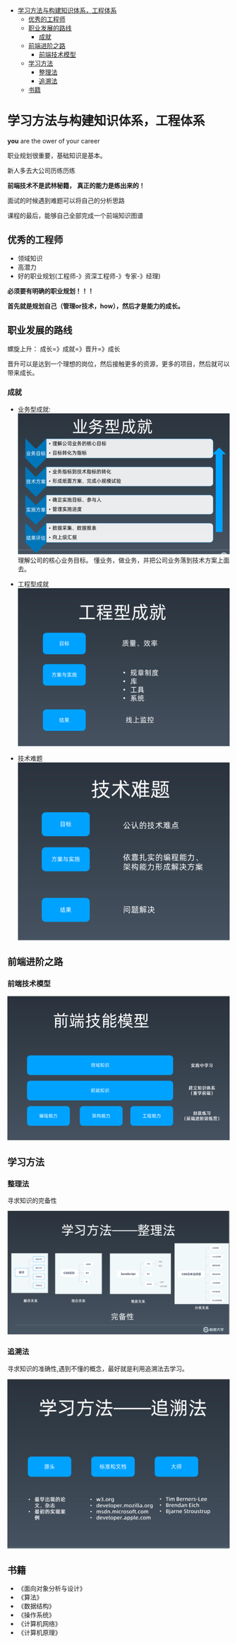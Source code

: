 <!-- TOC -->

- [学习方法与构建知识体系，工程体系](#学习方法与构建知识体系工程体系)
  - [优秀的工程师](#优秀的工程师)
  - [职业发展的路线](#职业发展的路线)
    - [成就](#成就)
  - [前端进阶之路](#前端进阶之路)
    - [前端技术模型](#前端技术模型)
  - [学习方法](#学习方法)
    - [整理法](#整理法)
    - [追溯法](#追溯法)
  - [书籍](#书籍)

<!-- /TOC -->

# 学习方法与构建知识体系，工程体系

**you** are the ower of your career

职业规划很重要，基础知识是基本。

新人多去大公司历练历练

**前端技术不是武林秘籍，**
**真正的能力是练出来的！**

面试的时候遇到难题可以将自己的分析思路

课程的最后，能够自己全部完成一个前端知识图谱

## 优秀的工程师

- 领域知识
- 高潜力
- 好的职业规划(工程师-》资深工程师-》专家-》经理)

**必须要有明确的职业规划！！！**

**首先就是规划自己（管理or技术，how），然后才是能力的成长。**


## 职业发展的路线

螺旋上升： 成长=》成就=》晋升=》成长

晋升可以是达到一个理想的岗位，然后接触更多的资源，更多的项目，然后就可以带来成长。

### 成就

- 业务型成就:   
  ![](./img/business-achievements.png)
  理解公司的核心业务目标。
  懂业务，做业务，并把公司业务落到技术方案上面去。

- 工程型成就   
  ![](./img/engineering-achievements.png)

- 技术难题   
  ![](./img/technical-problems.png)


## 前端进阶之路

### 前端技术模型

![](./img/technology-model.png)


## 学习方法

### 整理法

寻求知识的完备性

![](./img/arrangement-method.png)

### 追溯法

寻求知识的准确性,遇到不懂的概念，最好就是利用追溯法去学习。

![](../week01/img/retrospective-method.png)


## 书籍

- 《面向对象分析与设计》
- 《算法》
- 《数据结构》
- 《操作系统》
- 《计算机网络》
- 《计算机原理》

